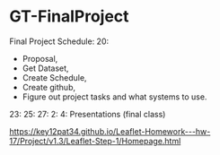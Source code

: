 # GT-FinalProject

Final Project Schedule:
20: 
- Proposal, 
- Get Dataset, 
- Create Schedule, 
- Create github, 
- Figure out project tasks and what systems to use.

23:
25:
27:
2:
4: Presentations (final class)




https://key12pat34.github.io/Leaflet-Homework---hw-17/Project/v1.3/Leaflet-Step-1/Homepage.html
